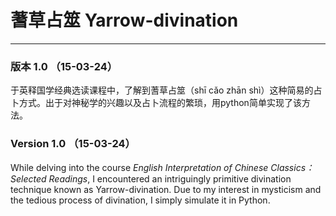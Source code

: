 # 蓍草占筮  Yarrow-divination

---

### 版本  1.0 （15-03-24）

于英释国学经典选读课程中，了解到蓍草占筮（shī cǎo zhān shì）这种简易的占卜方式。出于对神秘学的兴趣以及占卜流程的繁琐，用python简单实现了该方法。



### Version  1.0 （15-03-24）

While delving into the course *English Interpretation of Chinese Classics：Selected Readings*, I encountered an intriguingly primitive divination technique known as Yarrow-divination. Due to my interest in mysticism and the tedious process of divination, I simply simulate it in Python.

